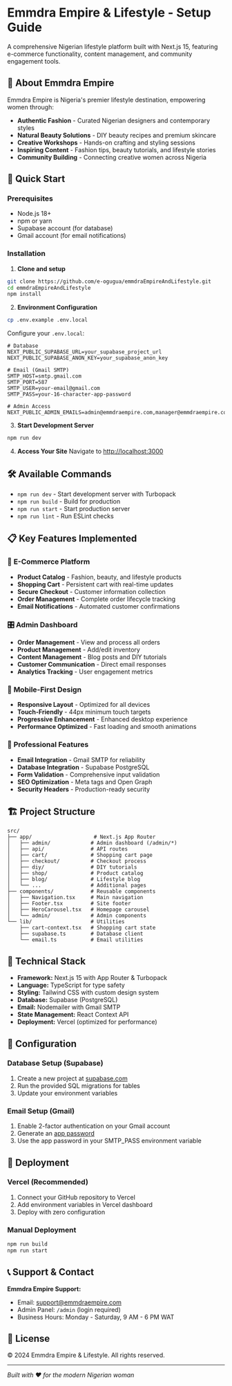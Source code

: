 # Emmdra Empire & Lifestyle - Setup Guide

A comprehensive Nigerian lifestyle platform built with Next.js 15, featuring e-commerce functionality, content management, and community engagement tools.

## 🌟 About Emmdra Empire

Emmdra Empire is Nigeria's premier lifestyle destination, empowering women through:

- **Authentic Fashion** - Curated Nigerian designers and contemporary styles
- **Natural Beauty Solutions** - DIY beauty recipes and premium skincare
- **Creative Workshops** - Hands-on crafting and styling sessions
- **Inspiring Content** - Fashion tips, beauty tutorials, and lifestyle stories
- **Community Building** - Connecting creative women across Nigeria

## 🚀 Quick Start

### Prerequisites
- Node.js 18+
- npm or yarn
- Supabase account (for database)
- Gmail account (for email notifications)

### Installation

1. **Clone and setup**
```bash
git clone https://github.com/e-ogugua/emmdraEmpireAndLifestyle.git
cd emmdraEmpireAndLifestyle
npm install
```

2. **Environment Configuration**
```bash
cp .env.example .env.local
```

Configure your `.env.local`:
```env
# Database
NEXT_PUBLIC_SUPABASE_URL=your_supabase_project_url
NEXT_PUBLIC_SUPABASE_ANON_KEY=your_supabase_anon_key

# Email (Gmail SMTP)
SMTP_HOST=smtp.gmail.com
SMTP_PORT=587
SMTP_USER=your-email@gmail.com
SMTP_PASS=your-16-character-app-password

# Admin Access
NEXT_PUBLIC_ADMIN_EMAILS=admin@emmdraempire.com,manager@emmdraempire.com
```

3. **Start Development Server**
```bash
npm run dev
```

4. **Access Your Site**
   Navigate to [http://localhost:3000](http://localhost:3000)

## 🛠️ Available Commands

- `npm run dev` - Start development server with Turbopack
- `npm run build` - Build for production
- `npm run start` - Start production server
- `npm run lint` - Run ESLint checks

## 📋 Key Features Implemented

### 🛒 **E-Commerce Platform**
- **Product Catalog** - Fashion, beauty, and lifestyle products
- **Shopping Cart** - Persistent cart with real-time updates
- **Secure Checkout** - Customer information collection
- **Order Management** - Complete order lifecycle tracking
- **Email Notifications** - Automated customer confirmations

### 🎛️ **Admin Dashboard**
- **Order Management** - View and process all orders
- **Product Management** - Add/edit inventory
- **Content Management** - Blog posts and DIY tutorials
- **Customer Communication** - Direct email responses
- **Analytics Tracking** - User engagement metrics

### 📱 **Mobile-First Design**
- **Responsive Layout** - Optimized for all devices
- **Touch-Friendly** - 44px minimum touch targets
- **Progressive Enhancement** - Enhanced desktop experience
- **Performance Optimized** - Fast loading and smooth animations

### 🔐 **Professional Features**
- **Email Integration** - Gmail SMTP for reliability
- **Database Integration** - Supabase PostgreSQL
- **Form Validation** - Comprehensive input validation
- **SEO Optimization** - Meta tags and Open Graph
- **Security Headers** - Production-ready security

## 🏗️ Project Structure

```
src/
├── app/                    # Next.js App Router
│   ├── admin/             # Admin dashboard (/admin/*)
│   ├── api/               # API routes
│   ├── cart/              # Shopping cart page
│   ├── checkout/          # Checkout process
│   ├── diy/               # DIY tutorials
│   ├── shop/              # Product catalog
│   ├── blog/              # Lifestyle blog
│   └── ...                # Additional pages
├── components/            # Reusable components
│   ├── Navigation.tsx     # Main navigation
│   ├── Footer.tsx         # Site footer
│   ├── HeroCarousel.tsx   # Homepage carousel
│   └── admin/             # Admin components
└── lib/                   # Utilities
    ├── cart-context.tsx   # Shopping cart state
    ├── supabase.ts        # Database client
    └── email.ts           # Email utilities
```

## 🎯 Technical Stack

- **Framework:** Next.js 15 with App Router & Turbopack
- **Language:** TypeScript for type safety
- **Styling:** Tailwind CSS with custom design system
- **Database:** Supabase (PostgreSQL)
- **Email:** Nodemailer with Gmail SMTP
- **State Management:** React Context API
- **Deployment:** Vercel (optimized for performance)

## 🔧 Configuration

### Database Setup (Supabase)
1. Create a new project at [supabase.com](https://supabase.com)
2. Run the provided SQL migrations for tables
3. Update your environment variables

### Email Setup (Gmail)
1. Enable 2-factor authentication on your Gmail account
2. Generate an [app password](https://support.google.com/accounts/answer/185833)
3. Use the app password in your SMTP_PASS environment variable

## 🚀 Deployment

### Vercel (Recommended)
1. Connect your GitHub repository to Vercel
2. Add environment variables in Vercel dashboard
3. Deploy with zero configuration

### Manual Deployment
```bash
npm run build
npm run start
```

## 📞 Support & Contact

**Emmdra Empire Support:**
- Email: support@emmdraempire.com
- Admin Panel: `/admin` (login required)
- Business Hours: Monday - Saturday, 9 AM - 6 PM WAT

## 📄 License

© 2024 Emmdra Empire & Lifestyle. All rights reserved.

---

*Built with ❤️ for the modern Nigerian woman*
